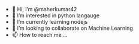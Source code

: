 - 👋 Hi, I’m @maherkumar42
- 👀 I’m interested in python langauge
- 🌱 I’m currently learning nodejs
- 💞️ I’m looking to collaborate on Machine Learning
- 📫 How to reach me ...

<!---
maherkumar42/maherkumar42 is a ✨ special ✨ repository because its `README.md` (this file) appears on your GitHub profile.
You can click the Preview link to take a look at your changes.
--->
